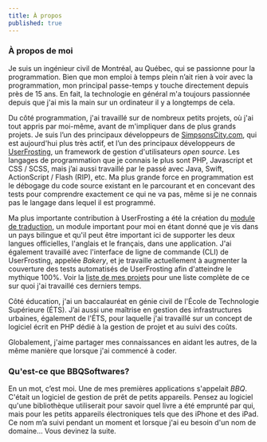 ```yaml
---
title: À propos
published: true
---
```


### À propos de moi

Je suis un ingénieur civil de Montréal, au Québec, qui se passionne pour la programmation. Bien que mon emploi à temps plein n’ait rien à voir avec la programmation, mon principal passe-temps y touche directement depuis près de 15 ans. En fait, la technologie en général m'a toujours passionnée depuis que j'ai mis la main sur un ordinateur il y a longtemps de cela.

Du côté programmation, j'ai travaillé sur de nombreux petits projets, où j'ai tout appris par moi-même, avant de m'impliquer dans de plus grands projets. Je suis l’un des principaux développeurs de [SimpsonsCity.com](https://simpsonscity.com), qui est aujourd'hui plus très actif, et l’un des principaux développeurs de [UserFrosting](https://www.userfrosting.com/), un framework de gestion d'utilisateurs _open source_. Les langages de programmation que je connais le plus sont PHP, Javascript et CSS / SCSS, mais j’ai aussi travaillé par le passé avec Java, Swift, ActionScript / Flash (RIP), etc. Ma plus grande force en programmation est le débogage du code source existant en le parcourant et en concevant des tests pour comprendre exactement ce qui ne va pas, même si je ne connais pas le langage dans lequel il est programmé.

Ma plus importante contribution à UserFrosting a été la création du [module de traduction](https://github.com/userfrosting/i18n), un module important pour moi en étant donné que je vis dans un pays bilingue et qu'il peut être important ici de supporter les deux langues officielles, l'anglais et le français, dans une application. J'ai également travaillé avec l'interface de ligne de commande (CLI) de UserFrosting, appelée _Bakery_, et je travaille actuellement à augmenter la couverture des tests automatisés de UserFrosting afin d'atteindre le mythique 100%. Voir la [liste de mes projets](/projects) pour une liste complète de ce sur quoi j'ai travaillé ces derniers temps.

Côté éducation, j'ai un baccalauréat en génie civil de l'École de Technologie Supérieure (ÉTS). J’ai aussi une maîtrise en gestion des infrastructures urbaines, également de l'ÉTS, pour laquelle j'ai travaillé sur un concept de logiciel écrit en PHP dédié à la gestion de projet et au suivi des coûts.

Globalement, j'aime partager mes connaissances en aidant les autres, de la même manière que lorsque j'ai commencé à coder.


### Qu'est-ce que BBQSoftwares?

En un mot, c’est moi. Une de mes premières applications s'appelait _BBQ_. C'était un logiciel de gestion de prêt de petits appareils. Pensez au logiciel qu'une bibliothèque utiliserait pour savoir quel livre a été emprunté par qui, mais pour les petits appareils électroniques tels que des iPhone et des iPad. Ce nom m’a suivi pendant un moment et lorsque j'ai eu besoin d'un nom de domaine... Vous devinez la suite.
